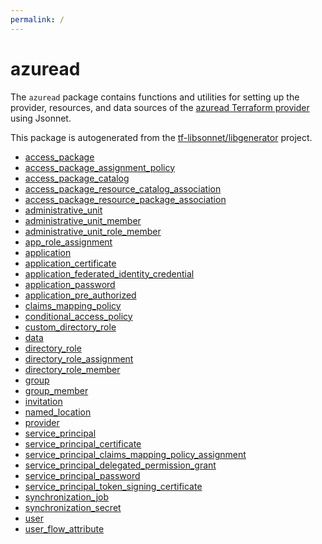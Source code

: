 ```yaml
---
permalink: /
---
```


# azuread

The `azuread` package contains functions and utilities for setting up the provider, resources, and data
sources of the [azuread Terraform provider](TODO) using Jsonnet.

This package is autogenerated from the [tf-libsonnet/libgenerator](https://github.com/tf-libsonnet/libgenerator)
project.


* [access_package](access_package.md)
* [access_package_assignment_policy](access_package_assignment_policy.md)
* [access_package_catalog](access_package_catalog.md)
* [access_package_resource_catalog_association](access_package_resource_catalog_association.md)
* [access_package_resource_package_association](access_package_resource_package_association.md)
* [administrative_unit](administrative_unit.md)
* [administrative_unit_member](administrative_unit_member.md)
* [administrative_unit_role_member](administrative_unit_role_member.md)
* [app_role_assignment](app_role_assignment.md)
* [application](application.md)
* [application_certificate](application_certificate.md)
* [application_federated_identity_credential](application_federated_identity_credential.md)
* [application_password](application_password.md)
* [application_pre_authorized](application_pre_authorized.md)
* [claims_mapping_policy](claims_mapping_policy.md)
* [conditional_access_policy](conditional_access_policy.md)
* [custom_directory_role](custom_directory_role.md)
* [data](data/index.md)
* [directory_role](directory_role.md)
* [directory_role_assignment](directory_role_assignment.md)
* [directory_role_member](directory_role_member.md)
* [group](group.md)
* [group_member](group_member.md)
* [invitation](invitation.md)
* [named_location](named_location.md)
* [provider](provider.md)
* [service_principal](service_principal.md)
* [service_principal_certificate](service_principal_certificate.md)
* [service_principal_claims_mapping_policy_assignment](service_principal_claims_mapping_policy_assignment.md)
* [service_principal_delegated_permission_grant](service_principal_delegated_permission_grant.md)
* [service_principal_password](service_principal_password.md)
* [service_principal_token_signing_certificate](service_principal_token_signing_certificate.md)
* [synchronization_job](synchronization_job.md)
* [synchronization_secret](synchronization_secret.md)
* [user](user.md)
* [user_flow_attribute](user_flow_attribute.md)
